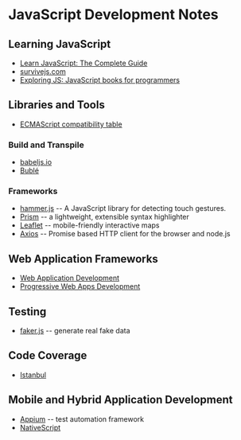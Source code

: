 # JavaScript Development Notes

## Learning JavaScript

+ [Learn JavaScript: The Complete Guide](https://code.tutsplus.com/series/learn-javascript-the-complete-guide--cms-1112)
+ [survivejs.com](https://survivejs.com/)
+ [Exploring JS: JavaScript books for programmers](https://exploringjs.com/)

## Libraries and Tools

+ [ECMAScript compatibility table](https://kangax.github.io/compat-table/es6/)

### Build and Transpile

+ [babeljs.io](https://babeljs.io/)
+ [Bublé](https://buble.surge.sh/)

### Frameworks

+ [hammer.js](https://hammerjs.github.io/) -- A JavaScript library for detecting touch gestures.
+ [Prism](http://prismjs.com/) -- a lightweight, extensible syntax highlighter
+ [Leaflet](https://leafletjs.com/) -- mobile-friendly interactive maps
+ [Axios](https://github.com/axios/axios) -- Promise based HTTP client for the browser and node.js

## Web Application Frameworks

+ [Web Application Development](development-docs/web-development/web-application-development/README.md)
+ [Progressive Web Apps Development](development-docs/web-development/web-application-development/progressive-web-app-development.md)

## Testing

+ [faker.js](https://github.com/marak/Faker.js/) -- generate real fake data

## Code Coverage

+ [Istanbul](https://istanbul.js.org/)

## Mobile and Hybrid Application Development

+ [Appium](http://appium.io/) -- test automation framework
+ [NativeScript](https://www.nativescript.org/)
